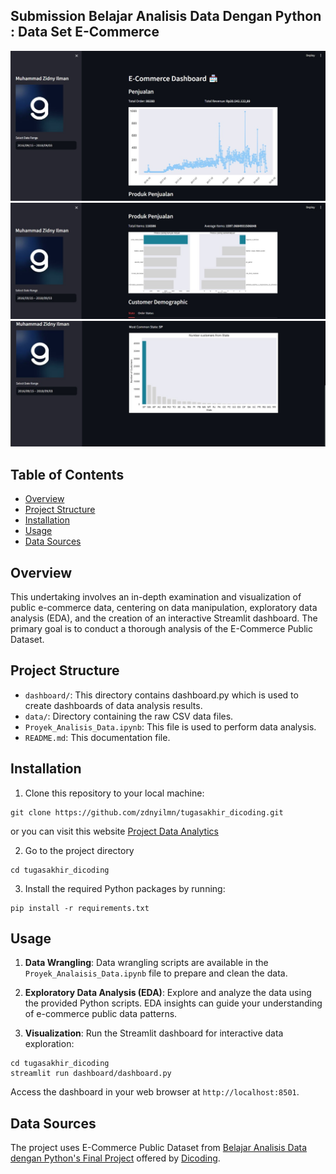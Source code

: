 ## Submission Belajar Analisis Data Dengan Python : Data Set E-Commerce
<img src="ss1.jpg" alt="Streamlit logo"></img>
<img src="ss2.jpg" alt="Streamlit logo"></img>
<img src="ss3.jpg" alt="Streamlit logo"></img>

## Table of Contents
- [Overview](#overview)
- [Project Structure](#project-structure)
- [Installation](#installation)
- [Usage](#usage)
- [Data Sources](#data-sources)

## Overview
This undertaking involves an in-depth examination and visualization of public e-commerce data, centering on data manipulation, exploratory data analysis (EDA), and the creation of an interactive Streamlit dashboard. The primary goal is to conduct a thorough analysis of the E-Commerce Public Dataset.

## Project Structure
- `dashboard/`: This directory contains dashboard.py which is used to create dashboards of data analysis results.
- `data/`: Directory containing the raw CSV data files.
- `Proyek_Analisis_Data.ipynb`: This file is used to perform data analysis.
- `README.md`: This documentation file.

## Installation
1. Clone this repository to your local machine:
```
git clone https://github.com/zdnyilmn/tugasakhir_dicoding.git
```

or you can visit this website [Project Data Analytics](https://tugasakhirdicoding-5dzv6fkvxw5euoehpxvvy8.streamlit.app/)

2. Go to the project directory
```
cd tugasakhir_dicoding
```
3. Install the required Python packages by running:
```
pip install -r requirements.txt
```

## Usage
1. **Data Wrangling**: Data wrangling scripts are available in the `Proyek_Analaisis_Data.ipynb` file to prepare and clean the data.

2. **Exploratory Data Analysis (EDA)**: Explore and analyze the data using the provided Python scripts. EDA insights can guide your understanding of e-commerce public data patterns.

3. **Visualization**: Run the Streamlit dashboard for interactive data exploration:

```
cd tugasakhir_dicoding
streamlit run dashboard/dashboard.py
```
Access the dashboard in your web browser at `http://localhost:8501`.

## Data Sources
The project uses E-Commerce Public Dataset from [Belajar Analisis Data dengan Python's Final Project](https://drive.google.com/file/d/1MsAjPM7oKtVfJL_wRp1qmCajtSG1mdcK/view) offered by [Dicoding](https://www.dicoding.com/).
